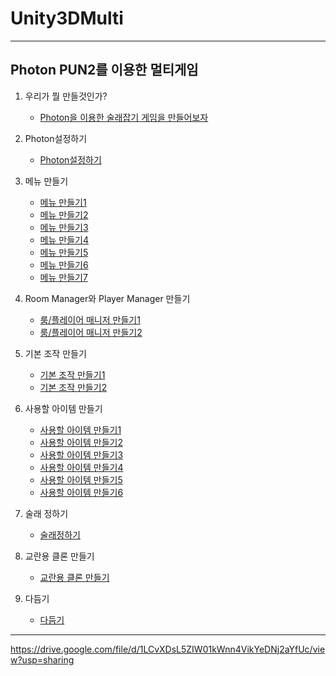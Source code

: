 # Unity3DMulti
--------------------------------------
Photon PUN2를 이용한 멀티게임
----------------    

1. 우리가 뭘 만들것인가?
   * [Photon을 이용한 술래잡기 게임을 만들어보자](lecture/lecture1-1.md)
   
2. Photon설정하기
   * [Photon설정하기](lecture/lecture2-1.md)
   
3. 메뉴 만들기
   * [메뉴 만들기1](lecture/lecture3-1.md)
   * [메뉴 만들기2](lecture/lecture3-2.md)   
   * [메뉴 만들기3](lecture/lecture3-3.md)   
   * [메뉴 만들기4](lecture/lecture3-4.md)   
   * [메뉴 만들기5](lecture/lecture3-5.md)  
   * [메뉴 만들기6](lecture/lecture3-6.md)   
   * [메뉴 만들기7](lecture/lecture3-7.md)   

4. Room Manager와 Player Manager 만들기
   * [룸/플레이어 매니저 만들기1](lecture/lecture4-1.md)   
   * [룸/플레이어 매니저 만들기2](lecture/lecture4-2.md)    
   
5. 기본 조작 만들기
   * [기본 조작 만들기1](lecture/lecture5-1.md)
   * [기본 조작 만들기2](lecture/lecture5-2.md)

6. 사용할 아이템 만들기
   * [사용할 아이템 만들기1](lecture/lecture6-1.md)    
   * [사용할 아이템 만들기2](lecture/lecture6-2.md)      
   * [사용할 아이템 만들기3](lecture/lecture6-3.md)      
   * [사용할 아이템 만들기4](lecture/lecture6-4.md)     
   * [사용할 아이템 만들기5](lecture/lecture6-5.md)     
   * [사용할 아이템 만들기6](lecture/lecture6-6.md)     
   
   
7. 술래 정하기
   * [술래정하기](lecture/lecture7-1.md)

8. 교란용 클론 만들기
   * [교란용 클론 만들기](lecture/lecture8-1.md)

9. 다듬기
   * [다듬기](lecture/lecture9-1.md)
--------------------------
https://drive.google.com/file/d/1LCvXDsL5ZIW01kWnn4VikYeDNj2aYfUc/view?usp=sharing
